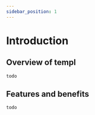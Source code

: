 ```yaml
---
sidebar_position: 1
---
```


# Introduction

## Overview of templ

`todo`

## Features and benefits

`todo`
